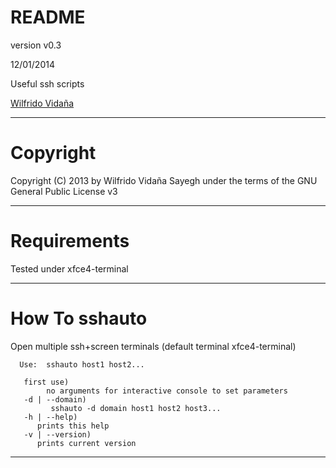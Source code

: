 # README
version v0.3

12/01/2014

Useful ssh scripts

[Wilfrido Vidaña](http://www.fidomenal.com)

******
# Copyright
Copyright (C) 2013 by Wilfrido Vidaña Sayegh under the terms of the GNU General Public License v3

******
# Requirements
Tested under xfce4-terminal

******
# How To sshauto

Open multiple ssh+screen terminals (default terminal xfce4-terminal)
```
  Use:	sshauto host1 host2...

   first use)
        no arguments for interactive console to set parameters
   -d | --domain)
         sshauto -d domain host1 host2 host3...
   -h | --help)
      prints this help
   -v | --version)
      prints current version
```
******
